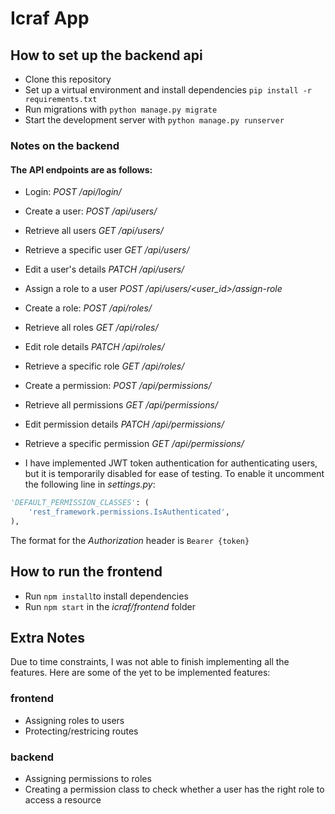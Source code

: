 # Icraf App

## How to set up the backend api

- Clone this repository
- Set up a virtual environment and install dependencies `pip install -r requirements.txt`
- Run migrations with `python manage.py migrate`
- Start the development server with `python manage.py runserver`

### Notes on the backend
#### The API endpoints are as follows:

- Login: *POST /api/login/*

- Create a user: *POST /api/users/*
- Retrieve all users *GET /api/users/*
- Retrieve a specific user *GET /api/users/<id>*
- Edit a user's details *PATCH /api/users/<id>*
- Assign a role to a user *POST /api/users/<user_id>/assign-role*

- Create a role: *POST /api/roles/*
- Retrieve all roles *GET /api/roles/*
- Edit role details *PATCH /api/roles/<id>*
- Retrieve a specific role *GET /api/roles/<id>*

- Create a permission: *POST /api/permissions/*
- Retrieve all permissions *GET /api/permissions/*
- Edit permission details *PATCH /api/permissions/<id>*
- Retrieve a specific permission *GET /api/permissions/<id>*

- I have implemented JWT token authentication for authenticating users, but it is temporarily 
disabled for ease of testing. To enable it uncomment the following line in *settings.py*:
```python
'DEFAULT_PERMISSION_CLASSES': (
    'rest_framework.permissions.IsAuthenticated',
),
```
The format for the *Authorization* header is `Bearer {token}` 

## How to run the frontend

- Run `npm install`to install dependencies
- Run `npm start` in the *icraf/frontend* folder

## Extra Notes

Due to time constraints, I was not able to finish implementing all the features.
Here are some of the yet to be implemented features:

### frontend
- Assigning roles to users
- Protecting/restricing routes

### backend
- Assigning permissions to roles
- Creating a permission class to check whether a user has the right role to access a resource